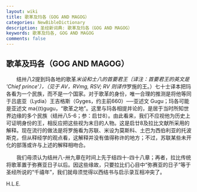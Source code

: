 ```yaml
---
layout: wiki
title: 歌革及玛各（GOG AND MAGOG）
categories: NewBibleDictionary
description: 圣经新词典: 歌革及玛各（GOG AND MAGOG）
keywords: 歌革及玛各, GOG AND MAGOG
comments: false
---
```


## 歌革及玛各（GOG AND MAGOG）

　　结卅八2提到玛各地的歌革*米设和士八的首要君王〔译注：首要君王的英文是 'Chief prince'〕，（见于 AV，RVmg, RSV; RV 则译作*罗施的王。）七十士译本把玛各看为一个民族，而不是一个国家。对于歌革的身份，唯一合理的推测是将他等同于吕底亚（Lydia）王吉格斯（Gyges，约主前660）──亚述文 Gugu；玛各可能是亚述文 ma{(t)gugu，“歌革之地”。这里与玛各相提并论的，是居于当时所知世界边缘的多个民族（结卅八5-6；参：启廿8）。由此看来，我们不应视他为历史上可证明身份的王，相反应把这些视为末日的人物。这是启廿8及拉比文献所采用的解释。现在流行的做法是将罗施看为苏联、米设为莫斯科、土巴为西伯利亚的托波斯克，但从释经学的观点看，这解释并没有值得称许的地方；不过，苏联某些未开化的部落或许与上述的解释相吻合。

　　我们毋须认为结卅八-卅九章在时间上先于结四十-四十八章；再者，拉比传统将歌革置于弥赛亚日子以后。因这些缘故，只要拉比们心目中“弥赛亚的日子”等于圣经所说的“千禧年”，我们就毋须觉得以西结书与启示录互相冲突了。

H.L.E.








